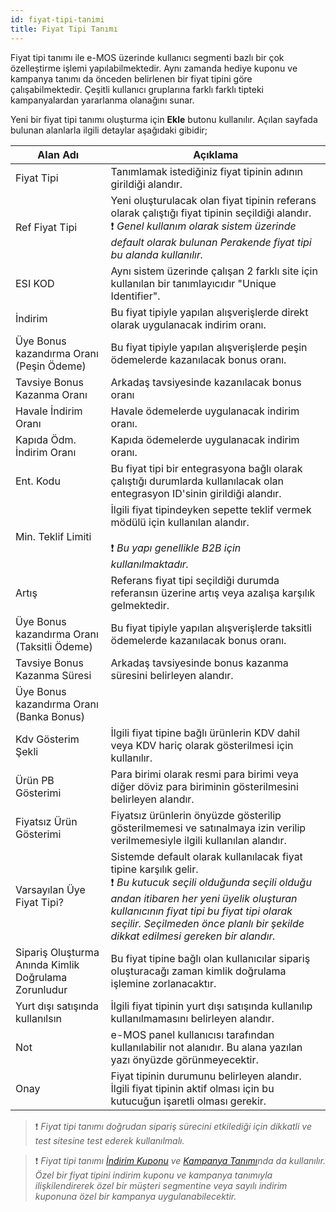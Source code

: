 ```yaml
---
id: fiyat-tipi-tanimi
title: Fiyat Tipi Tanımı
---
```


Fiyat tipi tanımı ile e-MOS üzerinde kullanıcı segmenti bazlı bir çok özelleştirme işlemi yapılabilmektedir. Aynı zamanda hediye kuponu ve kampanya tanımı da önceden belirlenen bir fiyat tipini göre çalışabilmektedir. Çeşitli kullanıcı gruplarına farklı farklı tipteki kampanyalardan yararlanma olanağını sunar.

Yeni bir fiyat tipi tanımı oluşturma için **Ekle** butonu kullanılır. Açılan sayfada bulunan alanlarla ilgili detaylar aşağıdaki gibidir;

|Alan Adı|Açıklama|
|--|--|
|Fiyat Tipi|Tanımlamak istediğiniz fiyat tipinin adının girildiği alandır.|
|Ref Fiyat Tipi|Yeni oluşturulacak olan fiyat tipinin referans olarak çalıştığı fiyat tipinin seçildiği alandır.<br>❗️ _Genel kullanım olarak sistem üzerinde default olarak bulunan Perakende fiyat tipi bu alanda kullanılır._|
|ESI KOD|Aynı sistem üzerinde çalışan 2 farklı site için kullanılan bir tanımlayıcıdır "Unique Identifier". |
|İndirim|Bu fiyat tipiyle yapılan alışverişlerde direkt olarak uygulanacak indirim oranı.|
|Üye Bonus kazandırma Oranı (Peşin Ödeme)|Bu fiyat tipiyle yapılan alışverişlerde peşin ödemelerde kazanılacak bonus oranı.|
|Tavsiye Bonus Kazanma Oranı|Arkadaş tavsiyesinde kazanılacak bonus oranı|
|Havale İndirim Oranı|Havale ödemelerde uygulanacak indirim oranı.|
|Kapıda Ödm. İndirim Oranı|Kapıda ödemelerde uygulanacak indirim oranı.|
|Ent. Kodu|Bu fiyat tipi bir entegrasyona bağlı olarak çalıştığı durumlarda kullanılacak olan entegrasyon ID'sinin girildiği alandır.|
|Min. Teklif Limiti|İlgili fiyat tipindeyken sepette teklif vermek mödülü için kullanılan alandır.<br><br>❗️ _Bu yapı genellikle B2B için kullanılmaktadır._  | 
|Artış|Referans fiyat tipi seçildiği durumda referansın üzerine artış veya azalışa karşılık gelmektedir.|
|Üye Bonus kazandırma Oranı (Taksitli Ödeme)|Bu fiyat tipiyle yapılan alışverişlerde taksitli ödemelerde kazanılacak bonus oranı.|
|Tavsiye Bonus Kazanma Süresi|Arkadaş tavsiyesinde bonus kazanma süresini belirleyen alandır.|
|Üye Bonus kazandırma Oranı (Banka Bonus)||
|Kdv Gösterim Şekli|İlgili fiyat tipine bağlı ürünlerin KDV dahil veya KDV hariç olarak gösterilmesi için kullanılır.|
|Ürün PB Gösterimi|Para birimi olarak resmi para birimi veya diğer döviz para biriminin gösterilmesini belirleyen alandır.|
|Fiyatsız Ürün Gösterimi|Fiyatsız ürünlerin önyüzde gösterilip gösterilmemesi ve satınalmaya izin verilip verilmemesiyle ilgili kullanılan alandır.|
|Varsayılan Üye Fiyat Tipi?|Sistemde default olarak kullanılacak fiyat tipine karşılık gelir.<br>❗️ _Bu kutucuk seçili olduğunda seçili olduğu andan itibaren her yeni üyelik oluşturan kullanıcının fiyat tipi bu fiyat tipi olarak seçilir. Seçilmeden önce planlı bir şekilde dikkat edilmesi gereken bir alandır._|
|Sipariş Oluşturma Anında Kimlik Doğrulama Zorunludur|Bu fiyat tipine bağlı olan kullanıcılar sipariş oluşturacağı zaman kimlik doğrulama işlemine zorlanacaktır.|
|Yurt dışı satışında kullanılsın|İlgili fiyat tipinin yurt dışı satışında kullanılıp kullanılmamasını belirleyen alandır.|
|Not|e-MOS panel kullanıcısı tarafından kullanılabilir not alanıdır. Bu alana yazılan yazı önyüzde görünmeyecektir.|
|Onay|Fiyat tipinin durumunu belirleyen alandır. İlgili fiyat tipinin aktif olması için bu kutucuğun işaretli olması gerekir.|


> ❗️ _Fiyat tipi tanımı doğrudan sipariş sürecini etkilediği için dikkatli ve test sitesine test ederek kullanılmalı._

> ❗️ _Fiyat tipi tanımı [İndirim Kuponu](indirim-kuponu.md) ve [Kampanya Tanımı](kampanya-tanimi.md)nda da kullanılır. Özel bir fiyat tipini indirim kuponu ve kampanya tanımıyla ilişkilendirerek özel bir müşteri segmentine veya sayılı indirim kuponuna özel bir kampanya uygulanabilecektir._